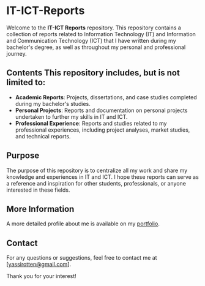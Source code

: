 # IT-ICT-Reports

Welcome to the **IT-ICT Reports** repository. This repository contains a collection of reports related to Information Technology (IT) and Information and Communication Technology (ICT) that I have written during my bachelor's degree, as well as throughout my personal and professional journey. 
## Contents This repository includes, but is not limited to: 

- **Academic Reports**: Projects, dissertations, and case studies completed during my bachelor's studies. 
- **Personal Projects**: Reports and documentation on personal projects undertaken to further my skills in IT and ICT. 
- **Professional Experience**: Reports and studies related to my professional experiences, including project analyses, market studies, and technical reports.
## Purpose 

The purpose of this repository is to centralize all my work and share my knowledge and experiences in IT and ICT. I hope these reports can serve as a reference and inspiration for other students, professionals, or anyone interested in these fields. 
## More Information

A more detailed profile about me is available on my [portfolio](https://portfolio-nine-coral-77.vercel.app/).
## Contact

For any questions or suggestions, feel free to contact me at [yassirotten@gmail.com]. 

Thank you for your interest!
